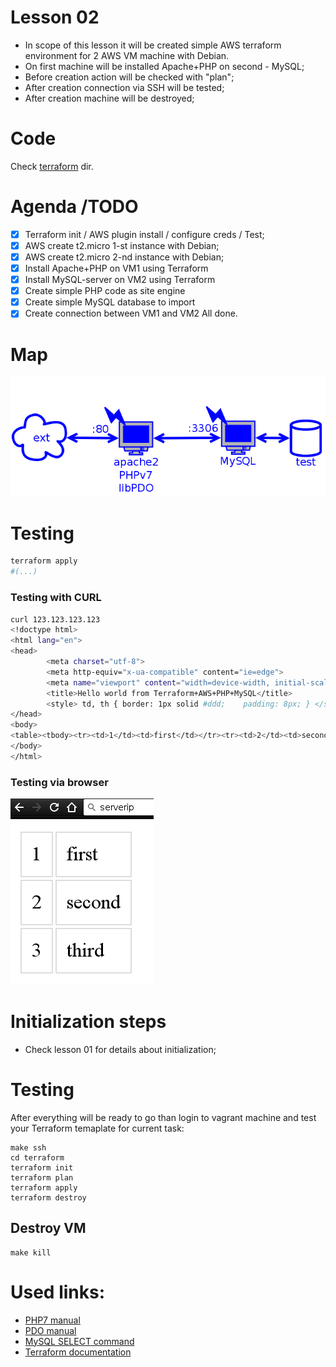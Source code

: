 # Lesson 02

- In scope of this lesson it will be created simple AWS terraform environment for 2 AWS VM machine with Debian.
- On first machine will be installed Apache+PHP on second - MySQL;
- Before creation action will be checked with "plan";
- After creation connection via SSH will be tested;
- After creation machine will be destroyed;

# Code

Check [terraform](https://github.com/mn3m0nic/terraform-exercises/tree/master/lesson02/terraform) dir.

# Agenda /TODO
- [X] Terraform init / AWS plugin install / configure creds / Test;
- [X] AWS create t2.micro 1-st instance with Debian;
- [X] AWS create t2.micro 2-nd instance with Debian;
- [X] Install Apache+PHP on VM1 using Terraform
- [X] Install MySQL-server on VM2 using Terraform
- [X] Create simple PHP code as site engine
- [X] Create simple MySQL database to import
- [X] Create connection between VM1 and VM2
All done.

# Map
![](https://github.com/mn3m0nic/terraform-exercises/blob/master/lesson02/docs/map.png?raw=true)

# Testing

```bash
terraform apply
#(...)
```


### Testing with CURL
```bash
curl 123.123.123.123
<!doctype html>
<html lang="en">
<head>
        <meta charset="utf-8">
        <meta http-equiv="x-ua-compatible" content="ie=edge">
        <meta name="viewport" content="width=device-width, initial-scale=1">
        <title>Hello world from Terraform+AWS+PHP+MySQL</title>
        <style> td, th { border: 1px solid #ddd;    padding: 8px; } </style>
</head>
<body>
<table><tbody><tr><td>1</td><td>first</td></tr><tr><td>2</td><td>second</td></tr><tr><td>3</td><td>third</td></tr></tbody></pre>
</body>
</html>
```
### Testing via browser

![](https://github.com/mn3m0nic/terraform-exercises/blob/master/lesson02/docs/test.png?raw=true)

# Initialization steps

* Check lesson 01 for details about initialization;

# Testing

After everything will be ready to go than login to vagrant machine and test your 
Terraform temaplate for current task:

```
make ssh
cd terraform
terraform init
terraform plan
terraform apply
terraform destroy
```

## Destroy VM

```
make kill
```

# Used links:

* [PHP7 manual](https://secure.php.net/manual/en/migration70.new-features.php)
* [PDO manual](https://secure.php.net/manual/en/book.pdo.php)
* [MySQL SELECT command](https://dev.mysql.com/doc/refman/5.7/en/select.html)
* [Terraform documentation](https://www.terraform.io/docs/providers/aws/)

